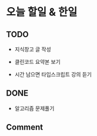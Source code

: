 # 오늘 할일 & 한일

## TODO

- 지식창고 글 작성

- 클린코드 요약본 보기

- 시간 남으면 타입스크립트 강의 듣기

## DONE

- 알고리즘 문제풀기

## Comment
